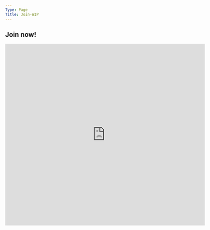 ```yaml
---
Type: Page
Title: Join-WIP
---
```


## Join now!

<iframe src="https://docs.google.com/forms/d/e/1FAIpQLSdCo7EDyJ_WM9DSkdk0BWKPmpaMC7Mv7sP5UEhh89PHyTbr7Q/viewform?embedded=true" width="640" height="584" frameborder="0" marginheight="0" marginwidth="0">Loading…</iframe>